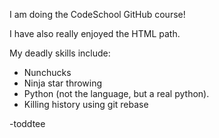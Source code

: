 I am doing the CodeSchool GitHub course!

I have also really enjoyed the HTML path.

My deadly skills include:
* Nunchucks
* Ninja star throwing
* Python (not the language, but a real python).
* Killing history using git rebase

-toddtee
